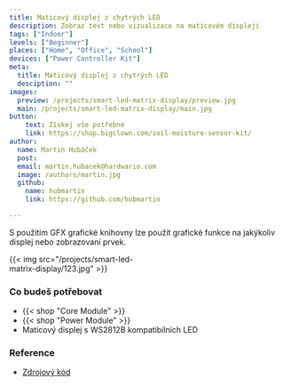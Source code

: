 ```yaml
---
title: Maticový displej z chytrých LED
description: Zobraz text nebo vizualizace na maticovém displeji
tags: ["Indoor"]
levels: ["Beginner"]
places: ["Home", "Office", "School"]
devices: ["Power Controller Kit"]
meta:
  title: Maticový displej z chytrých LED
  desciption: ""
images:
  preview: /projects/smart-led-matrix-display/preview.jpg
  main: /projects/smart-led-matrix-display/main.jpg
button:
    text: Získej vše potřebné
    link: https://shop.bigclown.com/soil-moisture-sensor-kit/
author:
  name: Martin Hubáček
  post:
  email: martin.hubacek@hardwario.com
  image: /authors/martin.jpg
  github:
    name: hubmartin
    link: https://github.com/hubmartin

---
```


S použitím GFX grafické knihovny lze použít grafické funkce na jakýkoliv displej nebo zobrazovaní prvek.

<div style="width:50%">
{{< img src="/projects/smart-led-matrix-display/123.jpg" >}}
</div>

### Co budeš potřebovat

* {{< shop "Core Module" >}}
* {{< shop "Power Module" >}}
* Maticový displej s WS2812B kompatibilních LED

### Reference

* [Zdrojový kód](https://github.com/hubmartin/bcf-grid-eye-display)
